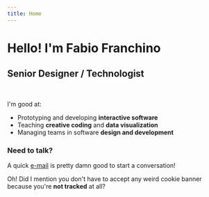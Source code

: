 ```yaml
---
title: Home
---
```


# Hello! I'm Fabio Franchino

## Senior Designer / Technologist

<br />

I'm good at:

- Prototyping and developing **interactive software**
- Teaching **creative coding** and **data visualization**
- Managing teams in software **design and development**

### Need to talk?

A quick [e-mail](mailto:hello@fabiofranchino.com) is pretty damn good to start a conversation!

Oh! Did I mention you don't have to accept any weird cookie banner because you're **not tracked** at all?